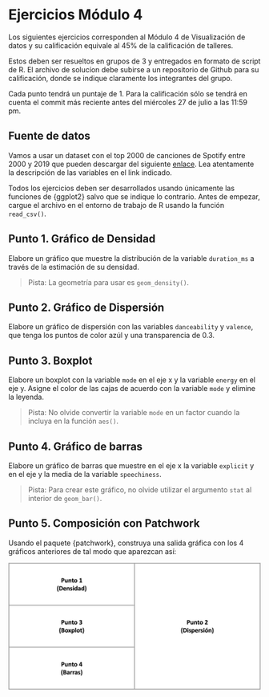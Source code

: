 # Ejercicios Módulo 4

Los siguientes ejercicios corresponden al Módulo 4 de Visualización de datos y su calificación equivale al 45% de la calificación de talleres.

Estos deben ser resueltos en grupos de 3 y entregados en formato de script de R. El archivo de solucíon debe subirse a un repositorio de Github para su calificación, donde se indique claramente los integrantes del grupo.

Cada punto tendrá un puntaje de 1. Para la calificación sólo se tendrá en cuenta el commit más reciente antes del miércoles 27 de julio a las 11:59 pm.

## Fuente de datos

Vamos a usar un dataset con el top 2000 de canciones de Spotify entre 2000 y 2019 que pueden descargar del siguiente [enlace](https://www.kaggle.com/datasets/paradisejoy/top-hits-spotify-from-20002019). Lea atentamente la descripción de las variables en el link indicado. 

Todos los ejercicios deben ser desarrollados usando únicamente las funciones de {ggplot2} salvo que se indique lo contrario. Antes de empezar, cargue el archivo en el entorno de trabajo de R usando la función `read_csv()`.

## Punto 1. Gráfico de Densidad

Elabore un gráfico que muestre la distribución de la variable `duration_ms` a través de la estimación de su densidad.

> Pista: La geometría para usar es `geom_density()`.

## Punto 2. Gráfico de Dispersión

Elabore un gráfico de dispersión con las variables `danceability` y `valence`, que tenga los puntos de color azúl y una transparencia de 0.3.

## Punto 3. Boxplot

Elabore un boxplot con la variable `mode` en el eje x y la variable `energy` en el eje y. Asigne el color de las cajas de acuerdo con la variable `mode` y elimine la leyenda.

> Pista: No olvide convertir la variable `mode` en un factor cuando la incluya en la función `aes()`.

## Punto 4. Gráfico de barras

Elabore un gráfico de barras que muestre en el eje x la variable `explicit` y en el eje y la media de la variable `speechiness`.

> Pista: Para crear este gráfico, no olvide utilizar el argumento `stat` al interior de `geom_bar()`.

## Punto 5. Composición con Patchwork

Usando el paquete {patchwork}, construya una salida gráfica con los 4 gráficos anteriores de tal modo que aparezcan así:

![Punto 5](Imagen%20Punto%205.png)
